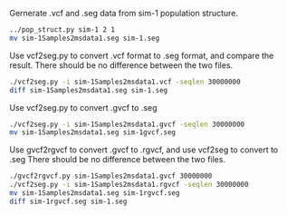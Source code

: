 Gernerate .vcf and .seg data from sim-1 population structure.
```bash
../pop_struct.py sim-1 2 1
mv sim-1Samples2msdata1.seg sim-1.seg
```
Use vcf2seg.py to convert .vcf format to .seg format, and compare the result. There should be no difference between the two files.
```bash
./vcf2seg.py -i sim-1Samples2msdata1.vcf -seqlen 30000000
diff sim-1Samples2msdata1.seg sim-1.seg
```
Use vcf2seg.py to convert .gvcf to .seg
```bash
./vcf2seg.py -i sim-1Samples2msdata1.gvcf -seqlen 30000000
mv sim-1Samples2msdata1.seg sim-1gvcf.seg
```
Use gvcf2rgvcf to convert .gvcf to .rgvcf, and use vcf2seg to convert to .seg
There should be no difference between the two files.
```bash
./gvcf2rgvcf.py sim-1Samples2msdata1.gvcf 30000000
./vcf2seg.py -i sim-1Samples2msdata1.rgvcf -seqlen 30000000
mv sim-1Samples2msdata1.seg sim-1rgvcf.seg
diff sim-1rgvcf.seg sim-1.seg
```
